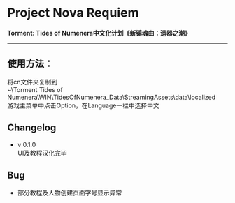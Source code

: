 # Project Nova Requiem
**Torment: Tides of Numenera中文化计划《新镇魂曲：遗器之潮》**
***

## 使用方法：

将cn文件夹复制到  
~\Torment Tides of Numenera\WIN\TidesOfNumenera_Data\StreamingAssets\data\localized  
游戏主菜单中点击Option，在Language一栏中选择中文 

## Changelog
* v 0.1.0  
UI及教程汉化完毕


## Bug
* 部分教程及人物创建页面字号显示异常
